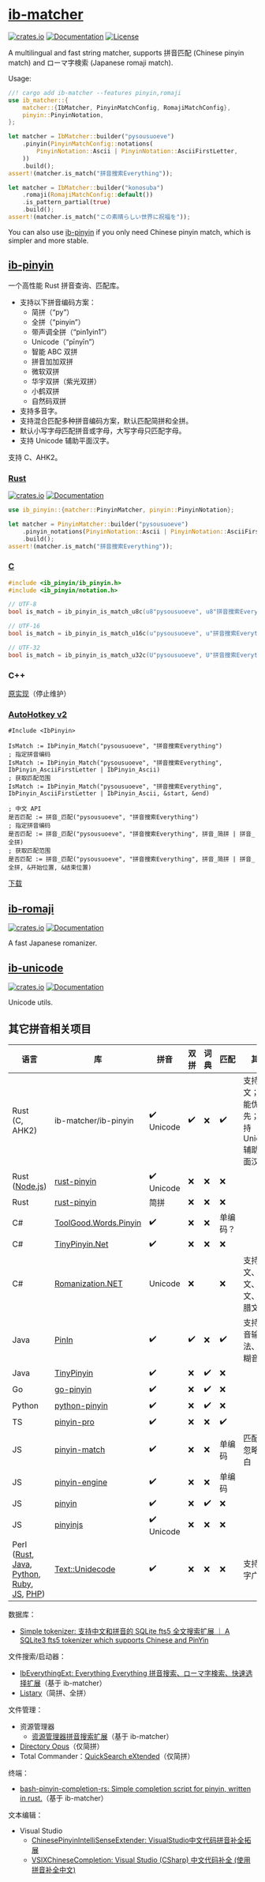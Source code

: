 # [ib-matcher](ib-matcher/README.md)
[![crates.io](https://img.shields.io/crates/v/ib-matcher.svg)](https://crates.io/crates/ib-matcher)
[![Documentation](https://docs.rs/ib-matcher/badge.svg)](https://docs.rs/ib-matcher)
[![License](https://img.shields.io/crates/l/ib-matcher.svg)](LICENSE.txt)

A multilingual and fast string matcher, supports 拼音匹配 (Chinese pinyin match) and ローマ字検索 (Japanese romaji match).

Usage:
```rust
//! cargo add ib-matcher --features pinyin,romaji
use ib_matcher::{
    matcher::{IbMatcher, PinyinMatchConfig, RomajiMatchConfig},
    pinyin::PinyinNotation,
};

let matcher = IbMatcher::builder("pysousuoeve")
    .pinyin(PinyinMatchConfig::notations(
        PinyinNotation::Ascii | PinyinNotation::AsciiFirstLetter,
    ))
    .build();
assert!(matcher.is_match("拼音搜索Everything"));

let matcher = IbMatcher::builder("konosuba")
    .romaji(RomajiMatchConfig::default())
    .is_pattern_partial(true)
    .build();
assert!(matcher.is_match("この素晴らしい世界に祝福を"));
```

You can also use [ib-pinyin](#ib-pinyin) if you only need Chinese pinyin match, which is simpler and more stable.

## [ib-pinyin](ib-pinyin/README.md)
一个高性能 Rust 拼音查询、匹配库。

- 支持以下拼音编码方案：
  - 简拼（“py”）
  - 全拼（“pinyin”）
  - 带声调全拼（“pin1yin1”）
  - Unicode（“pīnyīn”）
  - 智能 ABC 双拼
  - 拼音加加双拼
  - 微软双拼
  - 华宇双拼（紫光双拼）
  - 小鹤双拼
  - 自然码双拼
- 支持多音字。
- 支持混合匹配多种拼音编码方案，默认匹配简拼和全拼。
- 默认小写字母匹配拼音或字母，大写字母只匹配字母。
- 支持 Unicode 辅助平面汉字。

支持 C、AHK2。

### [Rust](ib-pinyin)
[![crates.io](https://img.shields.io/crates/v/ib-pinyin.svg)](https://crates.io/crates/ib-pinyin)
[![Documentation](https://docs.rs/ib-pinyin/badge.svg)](https://docs.rs/ib-pinyin)

```rust
use ib_pinyin::{matcher::PinyinMatcher, pinyin::PinyinNotation};

let matcher = PinyinMatcher::builder("pysousuoeve")
    .pinyin_notations(PinyinNotation::Ascii | PinyinNotation::AsciiFirstLetter)
    .build();
assert!(matcher.is_match("拼音搜索Everything"));
```

### [C](ib-pinyin/bindings/c)
```c
#include <ib_pinyin/ib_pinyin.h>
#include <ib_pinyin/notation.h>

// UTF-8
bool is_match = ib_pinyin_is_match_u8c(u8"pysousuoeve", u8"拼音搜索Everything", PINYIN_NOTATION_ASCII_FIRST_LETTER | PINYIN_NOTATION_ASCII);

// UTF-16
bool is_match = ib_pinyin_is_match_u16c(u"pysousuoeve", u"拼音搜索Everything", PINYIN_NOTATION_ASCII_FIRST_LETTER | PINYIN_NOTATION_ASCII);

// UTF-32
bool is_match = ib_pinyin_is_match_u32c(U"pysousuoeve", U"拼音搜索Everything", PINYIN_NOTATION_ASCII_FIRST_LETTER | PINYIN_NOTATION_ASCII);
```

### C++
[原实现](ib-pinyin-cpp)（停止维护）

### [AutoHotkey v2](ib-pinyin/bindings/ahk2)
```ahk
#Include <IbPinyin>

IsMatch := IbPinyin_Match("pysousuoeve", "拼音搜索Everything")
; 指定拼音编码
IsMatch := IbPinyin_Match("pysousuoeve", "拼音搜索Everything", IbPinyin_AsciiFirstLetter | IbPinyin_Ascii)
; 获取匹配范围
IsMatch := IbPinyin_Match("pysousuoeve", "拼音搜索Everything", IbPinyin_AsciiFirstLetter | IbPinyin_Ascii, &start, &end)

; 中文 API
是否匹配 := 拼音_匹配("pysousuoeve", "拼音搜索Everything")
; 指定拼音编码
是否匹配 := 拼音_匹配("pysousuoeve", "拼音搜索Everything", 拼音_简拼 | 拼音_全拼)
; 获取匹配范围
是否匹配 := 拼音_匹配("pysousuoeve", "拼音搜索Everything", 拼音_简拼 | 拼音_全拼, &开始位置, &结束位置)
```
[下载](https://github.com/Chaoses-Ib/ib-matcher/releases)

## [ib-romaji](ib-romaji/README.md)
[![crates.io](https://img.shields.io/crates/v/ib-romaji.svg)](https://crates.io/crates/ib-romaji)
[![Documentation](https://docs.rs/ib-romaji/badge.svg)](https://docs.rs/ib-romaji)

A fast Japanese romanizer.

## [ib-unicode](ib-unicode/README.md)
[![crates.io](https://img.shields.io/crates/v/ib-unicode.svg)](https://crates.io/crates/ib-unicode)
[![Documentation](https://docs.rs/ib-unicode/badge.svg)](https://docs.rs/ib-unicode)

Unicode utils.

## 其它拼音相关项目
语言 | 库 | 拼音 | 双拼 | 词典 | 匹配 | 其它
--- | --- | --- | --- | --- | --- | ---
Rust <br /> (C, AHK2) | ib-matcher/ib-pinyin | ✔️ Unicode | ✔️ | ❌ | ✔️ | 支持日文；性能优先；支持 Unicode 辅助平面汉字
Rust <br /> ([Node.js](https://github.com/Brooooooklyn/pinyin)) | [rust-pinyin](https://github.com/mozillazg/rust-pinyin) | ✔️ Unicode | ❌ | ❌ | ❌
Rust | [rust-pinyin](https://github.com/samlink/rust_pinyin) | 简拼 | ❌ | ❌ | ❌
C# | [ToolGood.Words.Pinyin](https://github.com/toolgood/ToolGood.Words.Pinyin) | ✔️ | ❌ | ❌ | 单编码？
C# | [TinyPinyin.Net](https://github.com/hstarorg/TinyPinyin.Net) | ✔️ | ❌ | ❌ | ❌
C# | [Romanization.NET](https://github.com/zedseven/Romanization.NET) | Unicode | ❌ | | ❌ | 支持日文、韩文、俄文、希腊文
Java | [PinIn](https://github.com/Towdium/PinIn) | ✔️ | ✔️ | ❌ | ✔️ | 支持注音输入法、模糊音
Java | [TinyPinyin](https://github.com/promeG/TinyPinyin) | ✔️ | ❌ | ✔️ | ❌
Go | [go-pinyin](https://github.com/mozillazg/go-pinyin) | ✔️ | ❌ | ✔️ | ❌
Python | [python-pinyin](https://github.com/mozillazg/python-pinyin) | ✔️ | ❌ | ✔️ | ❌
TS | [pinyin-pro](https://github.com/zh-lx/pinyin-pro) | ✔️ | ❌ | ❌ | ✔️
JS | [pinyin-match](https://github.com/xmflswood/pinyin-match) | ✔️ | ❌ | ❌ | 单编码 | 匹配时忽略空白
JS | [pinyin-engine](https://github.com/aui/pinyin-engine) | ✔️ | ❌ | ❌ | 单编码
JS | [pinyin](https://github.com/hotoo/pinyin) | ✔️ | ❌ | ✔️ | ❌
JS | [pinyinjs](https://github.com/sxei/pinyinjs) | ✔️ Unicode | ❌ | ❌ | ❌
Perl <br /> ([Rust](https://github.com/chowdhurya/rust-unidecode/), [Java](https://github.com/xuender/unidecode), [Python](https://github.com/avian2/unidecode), [Ruby](http://www.rubydoc.info/gems/unidecode/1.0.0/frames), [JS](https://www.npmjs.org/package/unidecode), [PHP](https://github.com/silverstripe-labs/silverstripe-unidecode)) | [Text::Unidecode](https://metacpan.org/pod/Text::Unidecode) | ✔️ | ❌ | ❌ | ❌ | 支持文字广泛

数据库：
- [Simple tokenizer: 支持中文和拼音的 SQLite fts5 全文搜索扩展 ｜ A SQLite3 fts5 tokenizer which supports Chinese and PinYin](https://github.com/wangfenjin/simple)

文件搜索/启动器：
- [IbEverythingExt: Everything Everything 拼音搜索、ローマ字検索、快速选择扩展](https://github.com/Chaoses-Ib/IbEverythingExt)（基于 ib-matcher）
- [Listary](https://www.listary.com/)（简拼、全拼）

文件管理：
- 资源管理器
  - [资源管理器拼音搜索扩展](https://github.com/sxzxs/explore_select_items)（基于 ib-matcher）
- [Directory Opus](https://github.com/Chaoses-Ib/DirectoryOpus)（仅简拼）
- Total Commander：[QuickSearch eXtended](https://www.ghisler.ch/board/viewtopic.php?t=22592)（仅简拼）

终端：
- [bash-pinyin-completion-rs: Simple completion script for pinyin, written in rust.](https://github.com/wxiwnd/bash-pinyin-completion-rs)（基于 ib-matcher）

文本编辑：
- Visual Studio
  - [ChinesePinyinIntelliSenseExtender: VisualStudio中文代码拼音补全拓展](https://github.com/stratosblue/ChinesePinyinIntelliSenseExtender)
  - [VSIXChineseCompletion: Visual Studio (CSharp) 中文代码补全 (使用拼音补全中文)](https://github.com/sharpoverflow/VSIXChineseCompletion)
